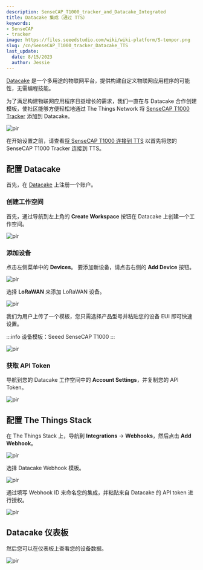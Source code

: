 ```yaml
---
description: SenseCAP_T1000_tracker_and_Datacake_Integrated
title: Datacake 集成（通过 TTS）
keywords:
- SenseCAP
- tracker
image: https://files.seeedstudio.com/wiki/wiki-platform/S-tempor.png
slug: /cn/SenseCAP_T1000_tracker_Datacake_TTS
last_update:
  date: 8/15/2023
  author: Jessie
---
```


[Datacake](https://datacake.co/) 是一个多用途的物联网平台，提供构建自定义物联网应用程序的可能性，无需编程技能。

为了满足构建物联网应用程序日益增长的需求，我们一直在与 Datacake 合作创建模板，使社区能够方便轻松地通过 The Things Network 将 [SenseCAP T1000 Tracker](https://www.seeedstudio.com/SenseCAP-Card-Tracker-T1000-A-p-5697.html) 添加到 Datacake。

<p style={{textAlign: 'center'}}><img src="https://files.seeedstudio.com/wiki/SenseCAP/Tracker/datacake_sense.png" alt="pir" width={800} height="auto" /></p>

在开始设置之前，请查看[将 SenseCAP T1000 连接到 TTS](https://wiki.seeedstudio.com/cn/SenseCAP_T1000_tracker_TTN) 以首先将您的 SenseCAP T1000 Tracker 连接到 TTS。

## 配置 Datacake

首先，在 [Datacake](https://app.datacake.de/signup) 上注册一个账户。

### 创建工作空间

首先，通过导航到左上角的 **Create Workspace** 按钮在 Datacake 上创建一个工作空间。

<p style={{textAlign: 'center'}}><img src="https://files.seeedstudio.com/wiki/SenseCAP/Tracker/datacake-workspace.png" alt="pir" width={800} height="auto" /></p>

### 添加设备

点击左侧菜单中的 **Devices**。
要添加新设备，请点击右侧的 **Add Device** 按钮。

<p style={{textAlign: 'center'}}><img src="https://files.seeedstudio.com/wiki/SenseCAP/Tracker/datacake_add.png" alt="pir" width={800} height="auto" /></p>

选择 **LoRaWAN** 来添加 LoRaWAN 设备。

<p style={{textAlign: 'center'}}><img src="https://files.seeedstudio.com/wiki/SenseCAP/Tracker/lorawan.png" alt="pir" width={800} height="auto" /></p>

我们为用户上传了一个模板，您只需选择产品型号并粘贴您的设备 EUI 即可快速设置。

:::info
设备模板：Seeed SenseCAP T1000
:::

<p style={{textAlign: 'center'}}><img src="https://files.seeedstudio.com/wiki/SenseCAP/Tracker/datacake_tem.png" alt="pir" width={800} height="auto" /></p>

### 获取 API Token

导航到您的 Datacake 工作空间中的 **Account Settings**，并复制您的 API Token。

<p style={{textAlign: 'center'}}><img src="https://files.seeedstudio.com/wiki/SenseCAP/Tracker/datacake_api.png" alt="pir" width={800} height="auto" /></p>

## 配置 The Things Stack

在 The Things Stack 上，导航到 **Integrations** → **Webhooks**，然后点击 **Add Webhook**。

<p style={{textAlign: 'center'}}><img src="https://files.seeedstudio.com/wiki/SenseCAP/Tracker/add_webhook1.png" alt="pir" width={800} height="auto" /></p>

选择 Datacake Webhook 模板。

<p style={{textAlign: 'center'}}><img src="https://files.seeedstudio.com/wiki/SenseCAP/Tracker/datacake_ts.png" alt="pir" width={800} height="auto" /></p>

通过填写 Webhook ID 来命名您的集成，并粘贴来自 Datacake 的 API token 进行授权。

<p style={{textAlign: 'center'}}><img src="https://files.seeedstudio.com/wiki/SenseCAP/Tracker/datacake_webhook2.png" alt="pir" width={800} height="auto" /></p>

## Datacake 仪表板

然后您可以在仪表板上查看您的设备数据。

<p style={{textAlign: 'center'}}><img src="https://files.seeedstudio.com/wiki/SenseCAP/Tracker/datacake_dashbaord.png" alt="pir" width={800} height="auto" /></p>
